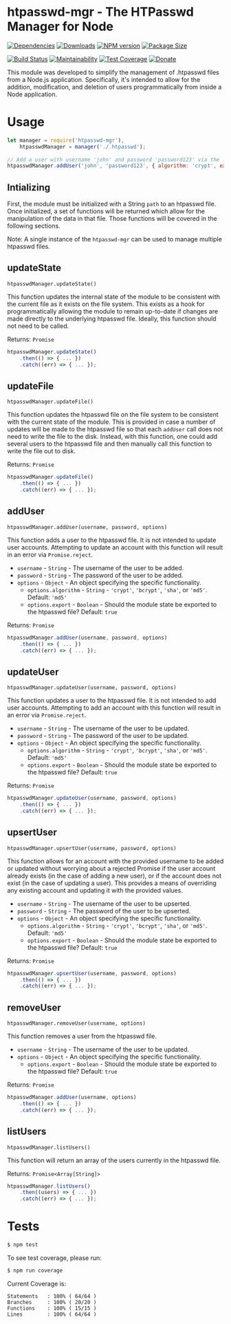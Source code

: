 # htpasswd-mgr - The HTPasswd Manager for Node

[![Dependencies](https://img.shields.io/david/mrodrig/htpasswd-mgr.svg?style=flat-square)](https://www.npmjs.org/package/htpasswd-mgr)
[![Downloads](http://img.shields.io/npm/dm/htpasswd-mgr.svg)](https://www.npmjs.org/package/htpasswd-mgr)
[![NPM version](https://img.shields.io/npm/v/htpasswd-mgr.svg)](https://www.npmjs.org/package/htpasswd-mgr)
[![Package Size](https://img.shields.io/bundlephobia/min/htpasswd-mgr.svg)](https://www.npmjs.org/package/htpasswd-mgr)
<!--[![Known Vulnerabilities](https://snyk.io/test/npm/htpasswd-mgr/badge.svg)](https://snyk.io/test/npm/htpasswd-mgr)-->

[![Build Status](https://travis-ci.org/mrodrig/htpasswd-mgr.svg?branch=master)](https://travis-ci.org/mrodrig/htpasswd-mgr)
[![Maintainability](https://api.codeclimate.com/v1/badges/41cf01fb45ce64976122/maintainability)](https://codeclimate.com/github/mrodrig/htpasswd-mgr/maintainability)
[![Test Coverage](https://api.codeclimate.com/v1/badges/41cf01fb45ce64976122/test_coverage)](https://codeclimate.com/github/mrodrig/htpasswd-mgr/test_coverage)
[![Donate](https://img.shields.io/badge/Donate-PayPal-green.svg)](https://www.paypal.com/cgi-bin/webscr?cmd=_donations&business=rodrigues.mi%40husky.neu.edu&item_name=Open+Source+Software+Development+-+Node+Modules&currency_code=USD&source=url)

This module was developed to simplify the management of .htpasswd files from
a Node.js application. Specifically, it's intended to allow for the addition,
modification, and deletion of users programmatically from inside a Node 
application.

# Usage

```javascript
let manager = require('htpasswd-mgr'),
    htpasswdManager = manager('./.htpasswd');
    
// Add a user with username 'john' and password 'password123' via the 'crypt' algorithm
htpasswdManager.addUser('john', 'password123', { algorithm: 'crypt', export: false });
```

## Intializing

First, the module must be initialized with a String `path` to an htpasswd file.
Once initialized, a set of functions will be returned which allow for the
manipulation of the data in that file. Those functions will be covered in the
following sections.

Note: A single instance of the `htpasswd-mgr` can be used to manage multiple
htpasswd files.

## updateState

`htpasswdManager.updateState()`

This function updates the internal state of the module to be consistent with the
current file as it exists on the file system.  This exists as a hook for 
programmatically allowing the module to remain up-to-date if changes are made
directly to the underlying htpasswd file. Ideally, this function should not need
to be called.

Returns: `Promise`

```javascript
htpasswdManager.updateState()
    .then(() => { ... })
    .catch((err) => { ... });
```

## updateFile

`htpasswdManager.updateFile()`

This function updates the htpasswd file on the file system to be consistent with
the current state of the module. This is provided in case a number of updates
will be made to the htpasswd file so that each `addUser` call does not need to
write the file to the disk. Instead, with this function, one could add several
users to the htpasswd file and then manually call this function to write the
file out to disk.

Returns: `Promise`

```javascript
htpasswdManager.updateFile()
    .then(() => { ... })
    .catch((err) => { ... });
```

## addUser

`htpasswdManager.addUser(username, password, options)`

This function adds a user to the htpasswd file. It is not intended to update
user accounts. Attempting to update an account with this function will result in
an error via `Promise.reject`.

* `username` - `String` - The username of the user to be added.
* `password` - `String` - The password of the user to be added.
* `options`  - `Object` - An object specifying the specific functionality.
    * `options.algorithm` - `String` - `'crypt'`, `'bcrypt'`, `'sha'`, or `'md5'`. Default: `'md5'`
    * `options.export`    - `Boolean` - Should the module state be exported to the htpasswd file? Default: `true`
    
Returns: `Promise`

```javascript
htpasswdManager.addUser(username, password, options)
    .then(() => { ... })
    .catch((err) => { ... });
```

## updateUser

`htpasswdManager.updateUser(username, password, options)`

This function updates a user to the htpasswd file. It is not intended to add
user accounts. Attempting to add an account with this function will result in an
error via `Promise.reject`.

* `username` - `String` - The username of the user to be updated.
* `password` - `String` - The password of the user to be updated.
* `options`  - `Object` - An object specifying the specific functionality.
	* `options.algorithm` - `String` - `'crypt'`, `'bcrypt'`, `'sha'`, or `'md5'`. Default: `'md5'`
    * `options.export`    - `Boolean` - Should the module state be exported to the htpasswd file? Default: `true`

Returns: `Promise`


```javascript
htpasswdManager.updateUser(username, password, options)
    .then(() => { ... })
    .catch((err) => { ... });
```

## upsertUser

`htpasswdManager.upsertUser(username, password, options)`

This function allows for an account with the provided username to be added or 
updated without worrying about a rejected Promise if the user account already
exists (in the case of adding a new user), or if the account does not exist (in
the case of updating a user).  This provides a means of overriding any existing
account and updating it with the provided values.

* `username` - `String` - The username of the user to be upserted.
* `password` - `String` - The password of the user to be upserted.
* `options`  - `Object` - An object specifying the specific functionality.
	* `options.algorithm` - `String` - `'crypt'`, `'bcrypt'`, `'sha'`, or `'md5'`. Default: `'md5'`
    * `options.export`    - `Boolean` - Should the module state be exported to the htpasswd file? Default: `true`

Returns: `Promise`

```javascript
htpasswdManager.upsertUser(username, password, options)
    .then(() => { ... })
    .catch((err) => { ... });
```

## removeUser

`htpasswdManager.removeUser(username, options)`

This function removes a user from the htpasswd file.

* `username` - `String` - The username of the user to be updated.
* `options`  - `Object` - An object specifying the specific functionality.
    * `options.export`    - `Boolean` - Should the module state be exported to the htpasswd file? Default: `true`
    
Returns: `Promise`

```javascript
htpasswdManager.addUser(username, options)
    .then(() => { ... })
    .catch((err) => { ... });
```

## listUsers

`htpasswdManager.listUsers()`

This function will return an array of the users currently in the htpasswd file.

Returns: `Promise<Array[String]>`

```javascript
htpasswdManager.listUsers()
    .then((users) => { ... })
    .catch((err) => { ... });
```

# Tests

```bash
$ npm test
```

To see test coverage, please run:
```bash
$ npm run coverage
```

Current Coverage is:
```
Statements   : 100% ( 64/64 )
Branches     : 100% ( 20/20 )
Functions    : 100% ( 15/15 )
Lines        : 100% ( 64/64 )
```
